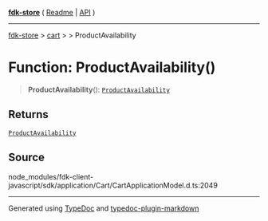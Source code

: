 [**fdk-store**](../../../README.md) ( [Readme](../../../README.md) \| [API](../../../API.md) )

---

[fdk-store](../../../API.md) > [cart](../../README.md) > [<internal>](../README.md) > ProductAvailability

# Function: ProductAvailability()

> **ProductAvailability**(): [`ProductAvailability`](../type-aliases/type-alias.ProductAvailability.md)

## Returns

[`ProductAvailability`](../type-aliases/type-alias.ProductAvailability.md)

## Source

node_modules/fdk-client-javascript/sdk/application/Cart/CartApplicationModel.d.ts:2049

---

Generated using [TypeDoc](https://typedoc.org/) and [typedoc-plugin-markdown](https://www.npmjs.com/package/typedoc-plugin-markdown)
